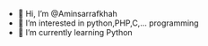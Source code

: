 - 👋 Hi, I’m @Aminsarrafkhah
- 👀 I’m interested in python,PHP,C,... programming
- 🌱 I’m currently learning Python
